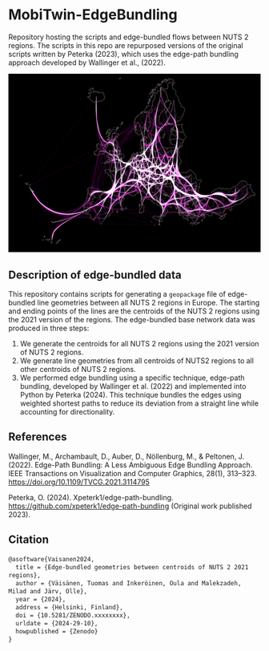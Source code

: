 # MobiTwin-EdgeBundling
Repository hosting the scripts and edge-bundled flows between NUTS 2 regions. The scripts in this repo are repurposed versions of the original scripts written by Peterka (2023), which uses the edge-path bundling approach developed by Wallinger et al., (2022).

![Map of flows between continental NUTS 2 regions across Europe](od_edgebund_vis.png)

## Description of edge-bundled data

This repository contains scripts for generating a `geopackage` file of edge-bundled line geometries between all NUTS 2 regions in Europe. The starting and ending points of the lines are the centroids of the NUTS 2 regions using the 2021 version of the regions. The edge-bundled base network data was produced in three steps:

1. We generate the centroids for all NUTS 2 regions using the 2021 version of NUTS 2 regions.
2. We generate line geometries from all centroids of NUTS2 regions to all other centroids of NUTS 2 regions.
3. We performed edge bundling using a specific technique, edge-path bundling, developed by Wallinger et al. (2022) and implemented into Python by Peterka (2024). This technique bundles the edges using weighted shortest paths to reduce its deviation from a straight line while accounting for directionality.

## References
Wallinger, M., Archambault, D., Auber, D., Nöllenburg, M., & Peltonen, J. (2022). Edge-Path Bundling: A Less Ambiguous Edge Bundling Approach. IEEE Transactions on Visualization and Computer Graphics, 28(1), 313–323. https://doi.org/10.1109/TVCG.2021.3114795

Peterka, O. (2024). Xpeterk1/edge-path-bundling. https://github.com/xpeterk1/edge-path-bundling (Original work published 2023).

## Citation

```
@asoftware{Vaisanen2024,
  title = {Edge-bundled geometries between centroids of NUTS 2 2021 regions},
  author = {Väisänen, Tuomas and Inkeröinen, Oula and Malekzadeh, Milad and Järv, Olle},
  year = {2024},
  address = {Helsinki, Finland},
  doi = {10.5281/ZENODO.xxxxxxxx},
  urldate = {2024-29-10},
  howpublished = {Zenodo}
}
```
